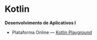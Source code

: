 # Kotlin
<b>Desenvolvimento de Aplicativos I</b>

* Plataforma Online — <a href="https://play.kotlinlang.org"> Kotlin Playground </a>

<!--

1. O que é Kotlin?
    Kotlin é uma linguagem de programação moderna, de código aberto e orientada a objetos,
    que foi desenvolvida pela JetBrains. Ela foi projetada para ser uma alternativa ao Java,
    com o objetivo de oferecer uma experiência de desenvolvimento mais produtiva e segura.
    
2. O que é variável?
    Uma variável é uma referência a uma posição de memória que contém um valor específico.
    Esses valores podem ser números, texto, booleanos, objetos ou qualquer outro tipo de dado
    suportado pela linguagem.

3. O que é tipagem de dados?
    Dados númericos e alfanuméricos dados literais e dados lógicos.
    
    Números inteiros — int, byte, short, long
    Números de ponto flutuante — float, double
    Caracteres — char
    Booleano — boolean
    Texto — String
    Arrays — Array
    Coleções — List, Set, Map
    Data — Date

4. Declare uma variável de cada tipo que você conseguir.
    var String name;
    const int id;
    let float result;

5. Quais são os operadores aritméticos mais comuns? Mostre quais símbolos os representa.
    + soma, - subtração, * multiplicação, / divisão, % módulo
    ++ incremento, -- decremento

    Operadores de comparação:
    == igualdade, != diferença, > maior, >= maior ou igual, < menor, <= menor ou igual
    
    Operadores lógicos:
    && and, || or, ! not
    
-->
